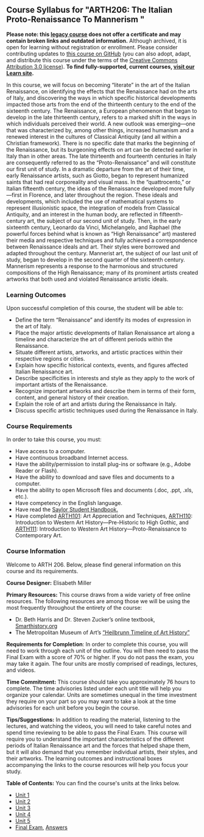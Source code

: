 Course Syllabus for "ARTH206: The Italian Proto-Renaissance To Mannerism "
--------------------------------------------------------------------------

**Please note: this [legacy course](https://sayloracademy.zendesk.com/hc/en-us/articles/206089967) does not offer a certificate and may contain 
broken links and outdated information.** Although archived, it is open 
for learning without registration or enrollment. Please consider contributing 
updates to [this course on GitHub](https://github.com/saylordotorg/course_arth206) 
(you can also adopt, adapt, and distribute this course under the terms of 
the [Creative Commons Attribution 3.0 license](http://creativecommons.org/licenses/by/3.0/)). **To find fully-supported, current courses, [visit our 
Learn site](https://learn.saylor.org).**

In this course, we will focus on becoming “literate” in the art of the
Italian Renaissance, on identifying the effects that the Renaissance had
on the arts of Italy, and discovering the ways in which specific
historical developments impacted those arts from the end of the
thirteenth century to the end of the sixteenth century. The Renaissance,
a European phenomenon that began to develop in the late thirteenth
century, refers to a marked shift in the ways in which individuals
perceived their world. A new outlook was emerging—one that was
characterized by, among other things, increased humanism and a renewed
interest in the cultures of Classical Antiquity (and all within a
Christian framework). There is no specific date that marks the beginning
of the Renaissance, but its burgeoning effects on art can be detected
earlier in Italy than in other areas. The late thirteenth and fourteenth
centuries in Italy are consequently referred to as the
“Proto-Renaissance” and will constitute our first unit of study. In a
dramatic departure from the art of their time, early Renaissance
artists, such as Giotto, began to represent humanized saints that had
real corporeality and visual mass. In the “quattrocento,” or Italian
fifteenth century, the ideas of the Renaissance developed more
fully—first in Florence, and later throughout the region. These ideals
and developments, which included the use of mathematical systems to
represent illusionistic space, the integration of models from Classical
Antiquity, and an interest in the human body, are reflected in
fifteenth-century art, the subject of our second unit of study. Then, in
the early sixteenth century, Leonardo da Vinci, Michelangelo, and
Raphael (the powerful forces behind what is known as “High Renaissance”
art) mastered their media and respective techniques and fully achieved a
correspondence between Renaissance ideals and art.  Their styles were
borrowed and adapted throughout the century. Mannerist art, the subject
of our last unit of study, began to develop in the second quarter of the
sixteenth century. Mannerism represents a response to the harmonious and
structured compositions of the High Renaissance; many of its prominent
artists created artworks that both used and violated Renaissance
artistic ideals.

### Learning Outcomes

Upon successful completion of this course, the student will be able to:

-   Define the term “Renaissance” and identify its modes of expression
    in the art of Italy.
-   Place the major artistic developments of Italian Renaissance art
    along a timeline and characterize the art of different periods
    within the Renaissance.
-   Situate different artists, artworks, and artistic practices within
    their respective regions or cities.
-   Explain how specific historical contexts, events, and figures
    affected Italian Renaissance art.
-   Describe specificities in interests and style as they apply to the
    work of important artists of the Renaissance.
-   Recognize important artworks and describe them in terms of their
    form, content, and general history of their creation.
-   Explain the role of art and artists during the Renaissance in Italy.
-   Discuss specific artistic techniques used during the Renaissance in
    Italy.

### Course Requirements

In order to take this course, you must:  
   
-  Have access to a computer.  
-  Have continuous broadband Internet access.  
-  Have the ability/permission to install plug-ins or software (e.g.,
Adobe Reader or Flash).  
-  Have the ability to download and save files and documents to a
computer.  
-  Have the ability to open Microsoft files and documents (.doc, .ppt,
.xls, etc.).  
-  Have competency in the English language.
-  Have read the [Saylor Student
Handbook.](https://resources.saylor.org/archived/wp-content/uploads/2012/05/Saylor-StudentHandbook.pdf)
-  Have completed [ARTH101](http://www.saylor.org/courses/arth101/):
Art Appreciation and Techniques,
[ARTH110](http://www.saylor.org/arth110): Introduction to Western Art
History—Pre-Historic to High Gothic, and
[ARTH111](http://www.saylor.org/courses/arth111/): Introduction to
Western Art History—Proto-Renaissance to Contemporary Art.

### Course Information

Welcome to ARTH 206. Below, please find general information on this
course and its requirements.

**Course Designer:** Elisabeth Miller

**Primary Resources:** This course draws from a wide variety of free
online resources. The following resources are among those we will be
using the most frequently throughout the entirety of the course:

-   Dr. Beth Harris and Dr. Steven Zucker’s online textbook,
    [Smarthistory.org](http://smarthistory.org/)
-   The Metropolitan Museum of Art’s [“Heilbrunn Timeline of Art
    History”](http://www.metmuseum.org/toah/hd/itar/hd_itar.htm)

**Requirements for Completion**: In order to complete this course, you
will need to work through each unit of the outline. You will then need
to pass the Final Exam with a score of 70% or higher. If you do not pass
the exam, you may take it again. The four units are mostly comprised of
readings, lectures, and videos. 

**Time Commitment:** This course should take you approximately 76 hours
to complete. The time advisories listed under each unit title will help
you organize your calendar. Units are sometimes unequal in the time
investment they require on your part so you may want to take a look at
the time advisories for each unit before you begin the course.

**Tips/Suggestions:** In addition to reading the material, listening to
the lectures, and watching the videos, you will need to take careful
notes and spend time reviewing to be able to pass the Final Exam.  This
course will require you to understand the important characteristics of
the different periods of Italian Renaissance art and the forces that
helped shape them, but it will also demand that you remember individual
artists, their styles, and their artworks. The learning outcomes and
instructional boxes accompanying the links to the course resources will
help you focus your study.

**Table of Contents:** You can find the course's units at the links below.

- [Unit 1](https://legacy.saylor.org/arth206/Unit01/)
- [Unit 2](https://legacy.saylor.org/arth206/Unit02/)
- [Unit 3](https://legacy.saylor.org/arth206/Unit03/)
- [Unit 4](https://legacy.saylor.org/arth206/Unit04/)
- [Unit 5](https://legacy.saylor.org/arth206/Unit05/)
- [Final Exam](http://saylordotorg.github.io/LegacyExams/ARTH/ARTH206/ARTH206-FinalExam.html), [Answers](http://saylordotorg.github.io/LegacyExams/ARTH/ARTH206/ARTH206-FinalExam-Answers.html)
